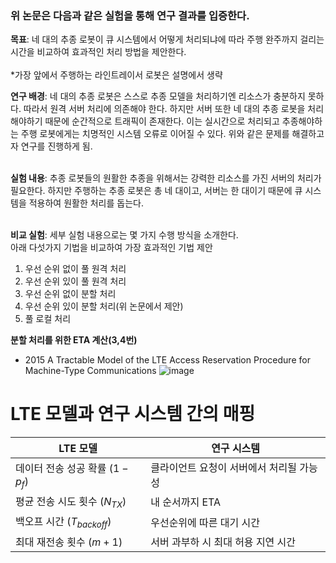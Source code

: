 ### 위 논문은 다음과 같은 실험을 통해 연구 결과를 입증한다.

**목표**: 네 대의 추종 로봇이 큐 시스템에서 어떻게 처리되냐에 따라 주행 완주까지 걸리는 시간을 비교하여 효과적인 처리 방법을 제안한다.<br/><br/>
*가장 앞에서 주행하는 라인트레이서 로봇은 설명에서 생략<br/>

**연구 배경**: 네 대의 추종 로봇은 스스로 추종 모델을 처리하기엔 리소스가 충분하지 못하다. 따라서 원격 서버 처리에 의존해야 한다. 하지만 서버 또한 네 대의 추종 로봇을 처리해야하기 때문에 순간적으로 트래픽이 존재한다. 이는 실시간으로 처리되고 추종해야하는 주행 로봇에게는 치명적인 시스템 오류로 이어질 수 있다. 위와 같은 문제를 해결하고자 연구를 진행하게 됨.<br/><br/>

**실험 내용**: 추종 로봇들의 원활한 추종을 위해서는 강력한 리소스를 가진 서버의 처리가 필요한다. 하지만 주행하는 추종 로봇은 총 네 대이고, 서버는 한 대이기 때문에 큐 시스템을 적용하여 원활한 처리를 돕는다.<br/><br/>

**비교 실험**: 세부 실험 내용으로는 몇 가지 수행 방식을 소개한다.<br/>
아래 다섯가지 기법을 비교하여 가장 효과적인 기법 제안<br/>
1. 우선 순위 없이 풀 원격 처리
2. 우선 순위 있이 풀 원격 처리
3. 우선 순위 없이 분할 처리
4. 우선 순위 있이 분할 처리(위 논문에서 제안)
5. 풀 로컬 처리

**분할 처리를 위한 ETA 계산(3,4번)**
* 2015 A Tractable Model of the LTE Access Reservation Procedure for Machine-Type Communications
![image](https://github.com/user-attachments/assets/e33cd193-6be9-4b1f-880d-088440c66b69)

# LTE 모델과 연구 시스템 간의 매핑

| **LTE 모델**                       | **연구 시스템**                          |
|------------------------------------|------------------------------------------|
| 데이터 전송 성공 확률 ($1 - p_f$)   | 클라이언트 요청이 서버에서 처리될 가능성 |
| 평균 전송 시도 횟수 ($N_{TX}$)     | 내 순서까지 ETA                          |
| 백오프 시간 ($T_{backoff}$)        | 우선순위에 따른 대기 시간                |
| 최대 재전송 횟수 ($m+1$)           | 서버 과부하 시 최대 허용 지연 시간        |

